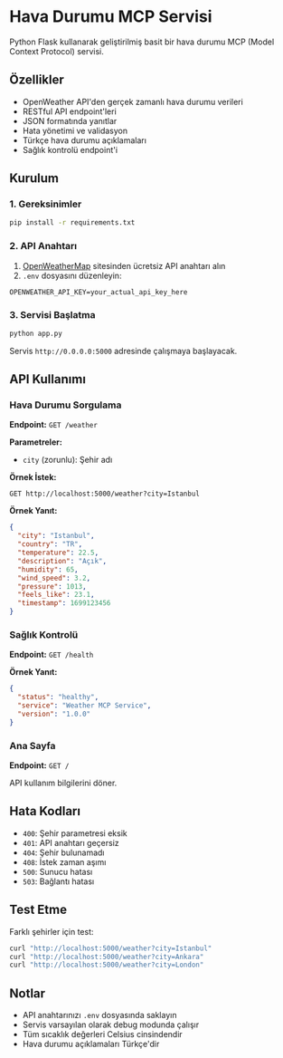 # Hava Durumu MCP Servisi

Python Flask kullanarak geliştirilmiş basit bir hava durumu MCP (Model Context Protocol) servisi.

## Özellikler

- OpenWeather API'den gerçek zamanlı hava durumu verileri
- RESTful API endpoint'leri
- JSON formatında yanıtlar
- Hata yönetimi ve validasyon
- Türkçe hava durumu açıklamaları
- Sağlık kontrolü endpoint'i

## Kurulum

### 1. Gereksinimler

```bash
pip install -r requirements.txt
```

### 2. API Anahtarı

1. [OpenWeatherMap](https://openweathermap.org/api) sitesinden ücretsiz API anahtarı alın
2. `.env` dosyasını düzenleyin:

```env
OPENWEATHER_API_KEY=your_actual_api_key_here
```

### 3. Servisi Başlatma

```bash
python app.py
```

Servis `http://0.0.0.0:5000` adresinde çalışmaya başlayacak.

## API Kullanımı

### Hava Durumu Sorgulama

**Endpoint:** `GET /weather`

**Parametreler:**
- `city` (zorunlu): Şehir adı

**Örnek İstek:**
```
GET http://localhost:5000/weather?city=Istanbul
```

**Örnek Yanıt:**
```json
{
  "city": "Istanbul",
  "country": "TR",
  "temperature": 22.5,
  "description": "Açık",
  "humidity": 65,
  "wind_speed": 3.2,
  "pressure": 1013,
  "feels_like": 23.1,
  "timestamp": 1699123456
}
```

### Sağlık Kontrolü

**Endpoint:** `GET /health`

**Örnek Yanıt:**
```json
{
  "status": "healthy",
  "service": "Weather MCP Service",
  "version": "1.0.0"
}
```

### Ana Sayfa

**Endpoint:** `GET /`

API kullanım bilgilerini döner.

## Hata Kodları

- `400`: Şehir parametresi eksik
- `401`: API anahtarı geçersiz
- `404`: Şehir bulunamadı
- `408`: İstek zaman aşımı
- `500`: Sunucu hatası
- `503`: Bağlantı hatası

## Test Etme

Farklı şehirler için test:

```bash
curl "http://localhost:5000/weather?city=Istanbul"
curl "http://localhost:5000/weather?city=Ankara"
curl "http://localhost:5000/weather?city=London"
```

## Notlar

- API anahtarınızı `.env` dosyasında saklayın
- Servis varsayılan olarak debug modunda çalışır
- Tüm sıcaklık değerleri Celsius cinsindendir
- Hava durumu açıklamaları Türkçe'dir
